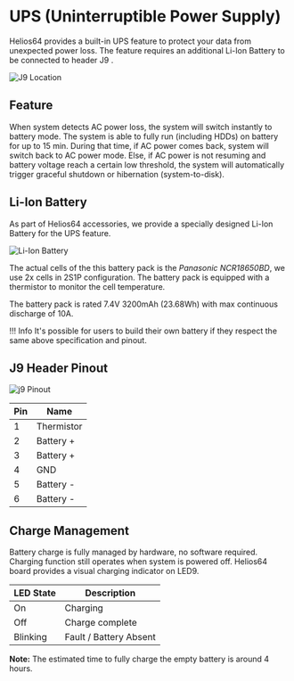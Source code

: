 # UPS (Uninterruptible Power Supply)

Helios64 provides a built-in UPS feature to protect your data from unexpected power loss. The feature requires an additional Li-Ion Battery to be connected to header J9 .

![J9 Location](/helios64/img/ups/j9.jpg)

## Feature

When system detects AC power loss, the system will switch instantly to battery mode. The system is able to fully run (including HDDs) on battery for up to 15 min. During that time, if AC power comes back, system will switch back to AC power mode. Else, if AC power is not resuming and battery voltage reach a certain low threshold, the system will automatically trigger graceful shutdown or hibernation (system-to-disk).

## Li-Ion Battery

As part of Helios64 accessories, we provide a specially designed Li-Ion Battery for the UPS feature.

![Li-Ion Battery](/helios64/img/ups/battery.jpg)

The actual cells of the this battery pack is the *Panasonic NCR18650BD*, we use 2x cells in 2S1P configuration. The battery pack is equipped with a thermistor to monitor the cell temperature.

The battery pack is rated 7.4V 3200mAh (23.68Wh) with max continuous discharge of 10A.

!!! Info
    It's possible for users to build their own battery if they respect the same above specification and pinout.

## J9 Header Pinout

![j9 Pinout](/helios64/img/ups/j9_pinout.jpg)

|Pin |Name      |
|----|----------|
|  1 |Thermistor |
|  2 |Battery + |
|  3 |Battery + |
|  4 |GND |
|  5 |Battery - |
|  6 |Battery - |

## Charge Management

Battery charge is fully managed by hardware, no software required. Charging function still operates when system is powered off. Helios64 board provides a visual charging indicator on LED9.

|LED State | Description |
|-----------|-------------|
|  On |Charging |
|  Off | Charge complete |
|  Blinking | Fault / Battery Absent |

**Note:** The estimated time to fully charge the empty battery is around 4 hours.
